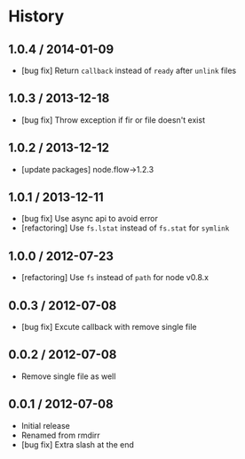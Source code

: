 # History

## 1.0.4 / 2014-01-09

- [bug fix] Return `callback` instead of `ready` after `unlink` files



## 1.0.3 / 2013-12-18

- [bug fix] Throw exception if fir or file doesn't exist



## 1.0.2 / 2013-12-12

- [update packages] node.flow->1.2.3



## 1.0.1 / 2013-12-11

- [bug fix] Use async api to avoid error
- [refactoring] Use `fs.lstat` instead of `fs.stat` for `symlink`



## 1.0.0 / 2012-07-23

- [refactoring] Use `fs` instead of `path` for node v0.8.x



## 0.0.3 / 2012-07-08

- [bug fix] Excute callback with remove single file



## 0.0.2 / 2012-07-08

- Remove single file as well



## 0.0.1 / 2012-07-08

- Initial release
- Renamed from rmdirr
- [bug fix] Extra slash at the end
